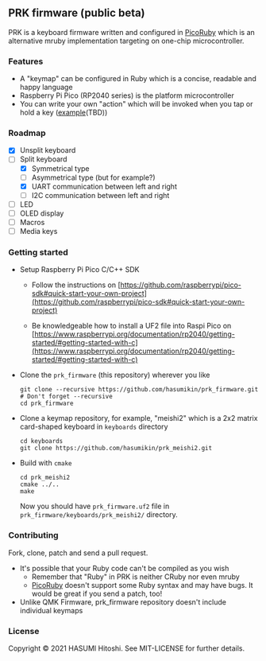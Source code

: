 ## PRK firmware (public beta)

PRK is a keyboard firmware written and configured in [PicoRuby](https://github.com/hasumikin/picoruby) which is an alternative mruby implementation targeting on one-chip microcontroller.

### Features

- A "keymap" can be configured in Ruby which is a concise, readable and happy language
- Raspberry Pi Pico (RP2040 series) is the platform microcontroller
- You can write your own "action" which will be invoked when you tap or hold a key ([example]()(TBD))

### Roadmap

- [x] Unsplit keyboard
- [ ] Split keyboard
  - [x] Symmetrical type
  - [ ] Asymmetrical type (but for example?)
  - [x] UART communication between left and right
  - [ ] I2C communication between left and right
- [ ] LED
- [ ] OLED display
- [ ] Macros
- [ ] Media keys

### Getting started

- Setup Raspberry Pi Pico C/C++ SDK

  - Follow the instructions on [https://github.com/raspberrypi/pico-sdk#quick-start-your-own-project](https://github.com/raspberrypi/pico-sdk#quick-start-your-own-project)

  - Be knowledgeable how to install a UF2 file into Raspi Pico on [https://www.raspberrypi.org/documentation/rp2040/getting-started/#getting-started-with-c](https://www.raspberrypi.org/documentation/rp2040/getting-started/#getting-started-with-c)

- Clone the `prk_firmware` (this repository) wherever you like

    ```
    git clone --recursive https://github.com/hasumikin/prk_firmware.git # Don't forget --recursive
    cd prk_firmware
    ```

- Clone a keymap repository, for example, "meishi2" which is a 2x2 matrix card-shaped keyboard in `keyboards` directory

    ```
    cd keyboards
    git clone https://github.com/hasumikin/prk_meishi2.git
    ```

- Build with `cmake`

    ```
    cd prk_meishi2
    cmake ../..
    make
    ```

    Now you should have `prk_firmware.uf2` file in `prk_firmware/keyboards/prk_meishi2/` directory.

### Contributing

Fork, clone, patch and send a pull request.

- It's possible that your Ruby code can't be compiled as you wish
  - Remember that "Ruby" in PRK is neither CRuby nor even mruby
  - [PicoRuby](https://github.com/hasumikin/picoruby) doesn't support some Ruby syntax and may have bugs. It would be great if you send a patch, too!
- Unlike QMK Firmware, prk_firmware repository doesn't include individual keymaps

### License

Copyright © 2021 HASUMI Hitoshi. See MIT-LICENSE for further details.
